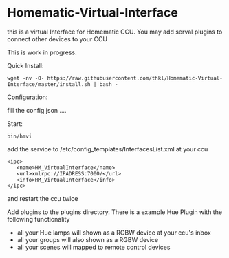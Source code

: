 # Homematic-Virtual-Interface
this is a virtual Interface for Homematic CCU.
You may add serval plugins to connect other devices to your CCU


This is work in progress.

Quick Install:

 ```
wget -nv -O- https://raw.githubusercontent.com/thkl/Homematic-Virtual-Interface/master/install.sh | bash -
 ```


Configuration:




fill the config.json ....


Start:

 ```
bin/hmvi
 ```



add the service to /etc/config_templates/InterfacesList.xml  at your ccu

 ```
 <ipc>
    <name>HM_VirtualInterface</name>
    <url>xmlrpc://IPADRESS:7000/</url>
    <info>HM_VirtualInterface</info>
 </ipc>
 ```
  
and restart the ccu twice

Add plugins to the plugins directory. There is a example Hue Plugin with the following functionality

* all your Hue lamps will shown as a RGBW device at your ccu's inbox
* all your groups will also shown as a RGBW device
* all your scenes will mapped to remote control devices
